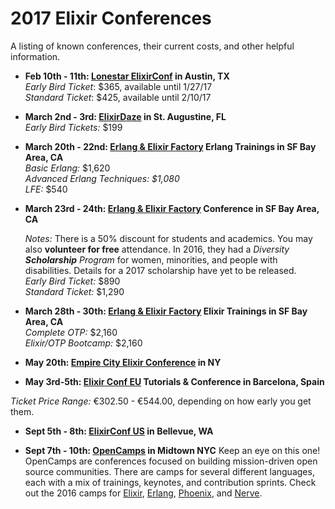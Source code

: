 # 2017 Elixir Conferences
A listing of known conferences, their current costs, and other helpful information.

*   **Feb 10th - 11th: [Lonestar ElixirConf](http://lonestarelixir.com/) in Austin, TX**  
    _Early Bird Ticket_: $365, available until 1/27/17  
    _Standard Ticket_: $425, available until 2/10/17

*   **March 2nd - 3rd: [ElixirDaze](http://www.elixirdaze.com/) in St. Augustine, FL**  
    _Early Bird Tickets:_ $199

*   **March 20th - 22nd: [Erlang & Elixir Factory](http://www.erlangelixir.com/) Erlang Trainings in SF Bay Area, CA**  
    _Basic Erlang:_ $1,620  
    _Advanced Erlang Techniques: $1,080  
    LFE:_ $540

*   **March 23rd - 24th: [Erlang & Elixir Factory](http://www.erlangelixir.com/) Conference in SF Bay Area, CA**

    _Notes:_ There is a 50% discount for students and academics. You may also **volunteer for free** attendance. In 2016, they had a _Diversity **Scholarship** Program_ for women, minorities, and people with disabilities. Details for a 2017 scholarship have yet to be released.  
    _Early Bird Ticket:_ $890  
    _Standard Ticket:_ $1,290

*   **March 28th - 30th: [Erlang & Elixir Factory](http://www.erlangelixir.com/) Elixir Trainings in SF Bay Area, CA**  
    _Complete OTP:_ $2,160  
    _Elixir/OTP Bootcamp:_ $2,160

*   **May 20th: [Empire City Elixir Conference](http://empex.co/) in NY**

*   **May 3rd-5th: [Elixir Conf EU](http://www.elixirconf.eu/) Tutorials & Conference in Barcelona, Spain**

  _Ticket Price Range:_ €302.50  - €544.00, depending on how early you get them.

*   **Sept 5th - 8th: [ElixirConf US](https://elixirconf.com/) in Bellevue, WA**

*   **Sept 7th - 10th: [OpenCamps](http://opencamps.org/) in Midtown NYC**
    Keep an eye on this one! OpenCamps are conferences focused on building mission-driven open source communities. There are camps for several different languages, each with a mix of trainings, keynotes, and contribution sprints. Check out the 2016 camps for [Elixir](http://elixircamp.io/), [Erlang](http://erlang.camp/), [Phoenix](http://nyc.phoenix.camp/), and [Nerve](http://nerves.camp/).
